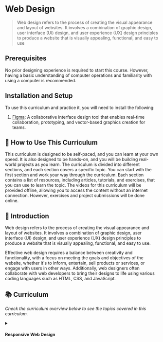 # Web Design
> Web design refers to the process of creating the visual appearance and layout of websites. It involves a combination of graphic design, user interface (UI) design, and user experience (UX) design principles to produce a website that is visually appealing, functional, and easy to use

## Prerequisites
No prior designing experience is required to start this course. However, having a basic understanding of computer operations and familiarity with using a computer is recommended.

## Installation and Setup
To use this curriculum and practice it, you will need to install the following:

1. [Figma](https://code.visualstudio.com/):  A collaborative interface design tool that enables real-time collaboration, prototyping, and vector-based graphics creation for teams.

## 🤔 How to Use This Curriculum
This curriculum is designed to be self-paced, and you can learn at your own speed. It is also designed to be hands-on, and you will be building real-world projects as you learn. The curriculum is divided into different sections, and each section covers a specific topic. You can start with the first section and work your way through the curriculum. Each section contains a list of resources, including articles, tutorials, and exercises, that you can use to learn the topic. The videos for this curriculum will be provided offline, allowing you to access the content without an internet connection. However, exercises and project submissions will be done online.

## 📝 Introduction
Web design refers to the process of creating the visual appearance and layout of websites. It involves a combination of graphic design, user interface (UI) design, and user experience (UX) design principles to produce a website that is visually appealing, functional, and easy to use.

Effective web design requires a balance between creativity and functionality, with a focus on meeting the goals and objectives of the website, whether it's to inform, entertain, sell products or services, or engage with users in other ways. Additionally, web designers often collaborate with web developers to bring their designs to life using various coding languages such as HTML, CSS, and JavaScript.

## 📚 Curriculum
_Check the curriculum overview below to see the topics covered in this curriculum._

<details>
    <summary>
        <h4>Responsive Web Design</h4>
    </summary>
    <hr style="height:1px;border-width:0;color:gray;background-color:dark">

- [ ] [Introduction to Web Design](./web-design/01_web-design-concepts.md).
- [ ] [Typography]().
- [ ] [Color Theory](./web-design/04_color_theory.md).
- [ ] [Figma Basics](./web-design/03_getting_started_with_Figma.md).
- [ ] [Design UI Elements in Figma & Responsive Design Basics]().
- [ ] [Prototyping, Interactions, and Collaborative Design]().
- [ ] [ Projects ]().
- [ ] [Finalizing Figma Projects]().
- [ ] [Responsive Design Principles]().
- [ ] [Responsive Web Design](). 
</details>
